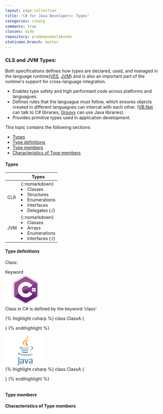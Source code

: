 ```yaml
---
layout: page-collection
title: 'C# for Java Developers: Types'
categories: csharp
comments: true
classes: wide
repository: pradeepvemulakonda
staticman.branch: master
---
```

### CLS and JVM Types:

Both specifications defines how types are declared, used, and managed in the language runtime([VES](https://en.wikipedia.org/wiki/Virtual_Execution_System), [JVM](https://en.wikipedia.org/wiki/Java_virtual_machine)) and is also an important part of the runtime's support for cross-language integration.

* Enables type safety and high performant code across platforms and languagues.
* Defines rules that the languague must follow, which ensures objects created in different languagues can intercat with each other.
  ([VB.Net](https://en.wikipedia.org/wiki/Visual_Basic_.NET) can talk to C# libraries, [Groovy](https://en.wikipedia.org/wiki/Apache_Groovy) can use Java libraries).
* Provides primitive types used in application development.

This topic contains the following sections:

* [Types](#headTypes)
* [Type definitions](#headDef)
* [Type members](#headMem)
* [Characteristics of Type members](#headChar)

#### <a name="headTypes"></a> Types

|     | Types                                                                                                       |
| --- | ----------------------------------------------------------------------------------------------------------- |
| CLR | {::nomarkdown}<li>Classes</li><li>Structures</li><li>Enumerations</li><li>Interfaces</li><li>Delegates {:/} |
| JVM | {::nomarkdown}<li>Classes</li><li>Arrays</li><li>Enumerations</li><li>Interfaces {:/}                       |

#### <a name="headDef"></a> Type definitions

Class:

<div class="ctable">
    <div class="column head">
        <div>Keyword</div>
    </div>
    <div class="column content">
        <div class="content-wrapper">
            <div>
                <div class="lang"><img alt="csharp" src="/assets/images/cs.svg"></div>
                <div class="desc">
                Class in C# is defined by the keyword 'class'
                    <div class="high-background">
                   
{% ihighlight csharp %} 
class ClassA {

}
{% endihighlight %}
                    </div> 
                </div>
            </div>
            <div>
                <div class="lang"><img alt="csharp" src="/assets/images/java.svg"></div>
                <div class="desc">
                    <div class="high-background">
{% ihighlight csharp %} 
class ClassA {
    
}
{% endihighlight %}
                    </div> 
                </div>
            </div>
        </div>
    </div>
</div>

#### <a name="headMem"></a> Type members

#### <a name="headChar"></a> Characteristics of Type members
